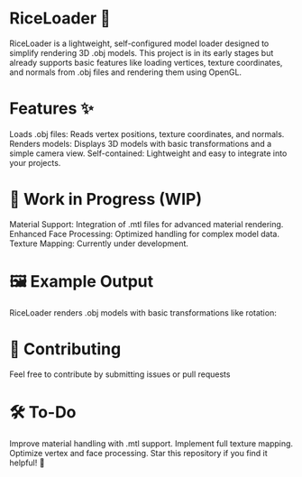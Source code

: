 # RiceLoader 🍚
RiceLoader is a lightweight, self-configured model loader designed to simplify rendering 3D .obj models. This project is in its early stages but already supports basic features like loading vertices, texture coordinates, and normals from .obj files and rendering them using OpenGL.

# Features ✨
Loads .obj files: Reads vertex positions, texture coordinates, and normals.
Renders models: Displays 3D models with basic transformations and a simple camera view.
Self-contained: Lightweight and easy to integrate into your projects.

# 🚧 Work in Progress (WIP)
Material Support: Integration of .mtl files for advanced material rendering.
Enhanced Face Processing: Optimized handling for complex model data.
Texture Mapping: Currently under development.

# 🖼️ Example Output
RiceLoader renders .obj models with basic transformations like rotation:

# 🤝 Contributing
Feel free to contribute by submitting issues or pull requests

# 🛠️ To-Do
Improve material handling with .mtl support.
Implement full texture mapping.
Optimize vertex and face processing.
Star this repository if you find it helpful! 🌟
